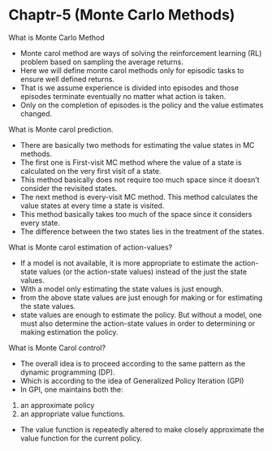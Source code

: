 # Chaptr-5 (Monte Carlo Methods)

What is Monte Carlo Method 

- Monte carol method are ways of solving the reinforcement learning (RL) problem based on sampling the average returns.
- Here we will define monte carol methods only for episodic tasks to ensure well defined returns.
- That is we assume experience is divided into episodes and those episodes terminate eventually no matter what action is taken.
- Only on the completion of episodes is the policy and the value estimates changed.

What is Monte carol prediction.
- There are basically two methods for estimating the value states in MC methods.
- The first one is First-visit MC method where the value of a state is calculated on the very first visit of a state.
- This method basically does not require too much space since it doesn’t consider the revisited states.
- The next method is every-visit MC method. This method calculates the value states at every time a state is visited.
- This method basically takes too much of the space since it considers every state.
- The difference between the two states lies in the treatment of the states.
  
What is Monte carol estimation of action-values?
- If a model is not available, it is more appropriate to estimate the action-state values (or the action-state values) instead of the just the state values.
- With a model only estimating the state values is just enough.
- from the above state values are just enough for making or for estimating the state values.
- state values are enough to estimate the policy.
But without a model, one must also determine the action-state values in order to determining or making estimation the policy.

What is Monte Carol control?

- The overall idea is to proceed according to the same pattern as the dynamic programming (DP).
- Which is according to the idea of Generalized Policy Iteration (GPI)
- In GPI, one maintains both the:
1. an approximate policy 
2. an appropriate value functions.
- The value function is repeatedly altered to make closely approximate the value function for the current policy.
